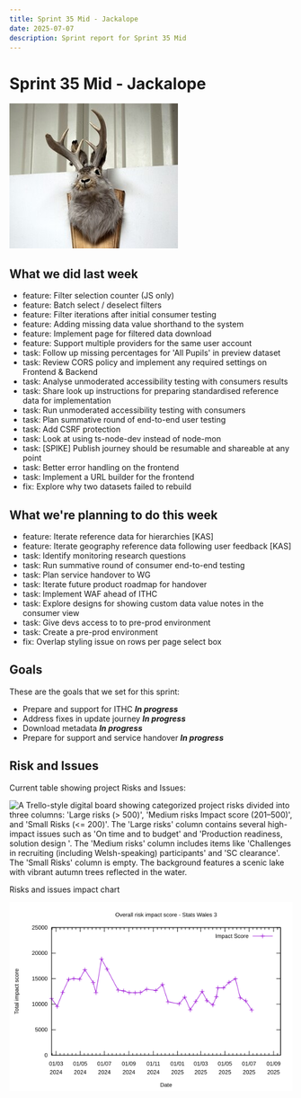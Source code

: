 ```yaml
---
title: Sprint 35 Mid - Jackalope
date: 2025-07-07
description: Sprint report for Sprint 35 Mid
---
```


# Sprint 35 Mid - Jackalope

![A mounted taxidermy jackalope, a mythical creature with the body of a rabbit and antlers like a deer, displayed on a wooden plaque against a white and metal background.](jackalopeStuffed.jpg)

## What we did last week

- feature: Filter selection counter (JS only)
- feature: Batch select / deselect filters
- feature: Filter iterations after initial consumer testing
- feature: Adding missing data value shorthand to the system
- feature: Implement page for filtered data download
- feature: Support multiple providers for the same user account
- task: Follow up missing percentages for 'All Pupils' in preview dataset
- task: Review CORS policy and implement any required settings on Frontend & Backend
- task: Analyse unmoderated accessibility testing with consumers results
- task: Share look up instructions for preparing standardised reference data for implementation
- task: Run unmoderated accessibility testing with consumers
- task: Plan summative round of end-to-end user testing
- task: Add CSRF protection
- task: Look at using ts-node-dev instead of node-mon
- task: [SPIKE] Publish journey should be resumable and shareable at any point
- task: Better error handling on the frontend
- task: Implement a URL builder for the frontend
- fix: Explore why two datasets failed to rebuild

## What we're planning to do this week

- feature: Iterate reference data for hierarchies  [KAS]
- feature: Iterate geography reference data following user feedback [KAS]
- task: Identify monitoring research questions
- task: Run summative round of consumer end-to-end testing
- task: Plan service handover to WG
- task: Iterate future product roadmap for handover
- task: Implement WAF ahead of ITHC
- task: Explore designs for showing custom data value notes in the consumer view
- task: Give devs access to to pre-prod environment
- task: Create a pre-prod environment
- fix: Overlap styling issue on rows per page select box

## Goals

These are the goals that we set for this sprint:

- Prepare and support for ITHC <span class="badge bg-info">_**In progress**_</span>
- Address fixes in update journey <span class="badge bg-info">_**In progress**_</span>
- Download metadata <span class="badge bg-info">_**In progress**_</span>
- Prepare for support and service handover <span class="badge bg-info">_**In progress**_</span>

## Risk and Issues

Current table showing project Risks and Issues:

![A Trello-style digital board showing categorized project risks divided into three columns: 'Large risks (> 500)', 'Medium risks Impact score (201–500)', and 'Small Risks (<= 200)'. The 'Large risks' column contains several high-impact issues such as 'On time and to budget' and 'Production readiness, solution design '. The 'Medium risks' column includes items like 'Challenges in recruiting (including Welsh-speaking) participants' and 'SC clearance'. The 'Small Risks' column is empty. The background features a scenic lake with vibrant autumn trees reflected in the water.](risksBoard20250707.png)

Risks and issues impact chart

![Risks and issues impact chart](riskImpact20250708.png)
